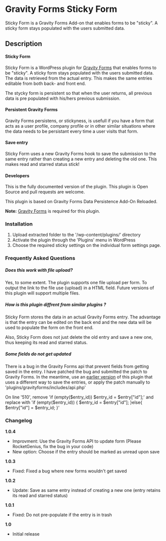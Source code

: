 <h1>Gravity Forms Sticky Form</h1>

Sticky Form is a Gravity Forms Add-on that enables forms to be "sticky". A sticky form stays populated with the users submitted data.

<h2>Description</h2>

#### Sticky Form
Sticky Form is a WordPress plugin for <a href="http://www.gravityforms.com/" target="_blank">Gravity Forms</a> that enables forms to be "sticky". A sticky form stays populated with the users submitted data. The data is retrieved from the actual entry. This makes the same entries editable from both back- and front end.

The stycky form is persistent so that when the user returns, all previous data is pre populated with his/hers previous submission.

#### Persistent Gravity Forms
Gravity Forms persistens, or stickyness, is usefull if you have a form that acts as a user profile, company profile or in other similar situations where the data needs to be persistant every time a user visits that form. 

#### Save entry
Sticky Form uses a new Gravity Forms hook to save the submission to the same entry rather than creating a new entry and deleting the old one. This makes read and starred status stick!

#### Developers
This is the fully documented version of the plugin. This plugin is Open Source and pull requests are welcome.

This plugin is based on <h href="https://wordpress.org/plugins/gravity-forms-data-persistence-add-on-reloaded/">Gravity Forms Data Persistence Add-On Reloaded</a>.

**Note:** <a href="http://www.gravityforms.com/" target="_blank">Gravity Forms</a> is required for this plugin.

<h3>Installation</h3>

1. Upload extracted folder to the '/wp-content/plugins/' directory
2. Activate the plugin through the 'Plugins' menu in WordPress
3. Choose the required sticky settings on the individual form settings page.

<h3>Frequently Asked Questions</h3>

<h5>Does this work with file upload?</h5>

Yes, to some extent. The plugin supports one file upload per form. To output the link to the file use {upload} in a HTML field. Future versions of this plugin will support multiple files.

<h5>How is this plugin diffrent from similar plugins ?</h5>

Sticky Form stores the data in an actual Gravity Forms entry. The advantage is that the entry can be edited on the back end and the new data will be used to populate the form on the front end. 

Also, Sticky Form does not just delete the old entry and save a new one, thus keeping its read and starred status.


<h5>Some fields do not get updated</h5>

There is a bug in the Gravity Forms api that prevent fields from getting saved in the entry. I have patched the bug and submitted the patch to Gravity Forms. In the meantime, use an <a href="https://downloads.wordpress.org/plugin/gravity-forms-sticky-form.1.0.1.zip">earlier version</a> of this plugin that uses a different way to save the entries, or apply the patch manually to 'plugins/gravityforms/includes/api.php'

On line '510', remove 
'if (empty($entry_id))
    $entry_id = $entry["id"];'
and replace with
'if (empty($entry_id)) {
    $entry_id = $entry["id"];
}else{
    $entry["id"] = $entry_id;
}'

<h3>Changelog</h3>

**1.0.4**
* Improvment: Use the Gravity Forms API to update form (Please RocketGenius, fix the bug in your code)
* New option: Choose if the entry should be marked as unread upon save

**1.0.3**
* Fixed: Fixed a bug where new forms wouldn't get saved

**1.0.2**
* Update: Save as same entry instead of creating a new one (entry retains its read and starred status)

**1.0.1**
* Fixed: Do not pre-populate if the entry is in trash

**1.0**
* Initial release
